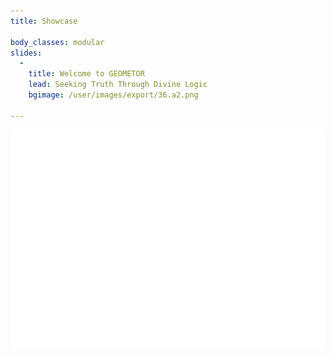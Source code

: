 ```yaml
---
title: Showcase

body_classes: modular
slides:
  -
    title: Welcome to GEOMETOR
    lead: Seeking Truth Through Divine Logic
    bgimage: /user/images/export/36.a2.png

---
```


![](/images/gifs/base3-anim-1444.gif?classes=img-responsive)
